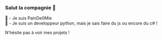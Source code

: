 ### Salut la compagnie 👋

🥖 - Je suis PainDe0Mie                   
🍃 - Je suis un developpeur python, mais je sais faire du js ou encore du c# !      

N'hésite pas à voir mes projets !

